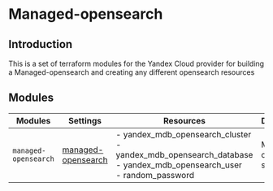# Managed-opensearch

## Introduction

This is a set of terraform modules for the Yandex Cloud provider for building a Managed-opensearch and creating any different opensearch resources

## Modules

| Modules | Settings | Resources | Description |
| --- | ---  | --- | --- |
| `managed-opensearch` |[managed-opensearch](managed-opensearch/README.md)| - yandex_mdb_opensearch_cluster<br> - yandex_mdb_opensearch_database<br> - yandex_mdb_opensearch_user<br> - random_password | Managed-opensearch settings |
